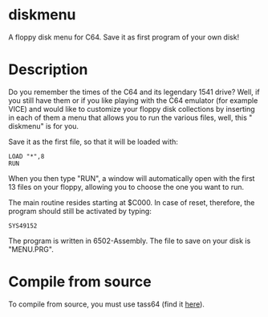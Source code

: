 # diskmenu
A floppy disk menu for C64. Save it as first program of your own disk!

# Description
Do you remember the times of the C64 and its legendary 1541 drive?
Well, if you still have them or if you like playing with the C64 emulator (for example VICE) and would like to customize your floppy disk collections by inserting in each of them a menu that allows you to run the various files, well, this " diskmenu" is for you.

Save it as the first file, so that it will be loaded with:
```
LOAD "*",8
RUN
```

When you then type "RUN", a window will automatically open with the first 13 files on your floppy, allowing you to choose the one you want to run.

The main routine resides starting at $C000. In case of reset, therefore, the program should still be activated by typing:
```
SYS49152
```

The program is written in 6502-Assembly. The file to save on your disk is "MENU.PRG".

# Compile from source
To compile from source, you must use tass64 (find it [here](https://sourceforge.net/projects/tass64/)).

